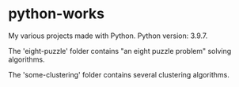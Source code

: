 # python-works
My various projects made with Python.
Python version: 3.9.7.

The 'eight-puzzle' folder contains "an eight puzzle problem" solving algorithms.

The 'some-clustering' folder contains several clustering algorithms.
